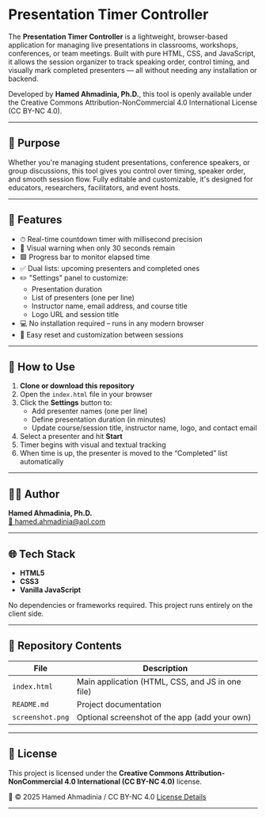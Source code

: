 # Presentation Timer Controller  

The **Presentation Timer Controller** is a lightweight, browser-based application for managing live presentations in classrooms, workshops, conferences, or team meetings. Built with pure HTML, CSS, and JavaScript, it allows the session organizer to track speaking order, control timing, and visually mark completed presenters — all without needing any installation or backend.

Developed by **Hamed Ahmadinia, Ph.D.**, this tool is openly available under the Creative Commons Attribution-NonCommercial 4.0 International License (CC BY-NC 4.0).

---

## 🎯 Purpose

Whether you're managing student presentations, conference speakers, or group discussions, this tool gives you control over timing, speaker order, and smooth session flow. Fully editable and customizable, it's designed for educators, researchers, facilitators, and event hosts.

---

## 🚀 Features

- ⏱ Real-time countdown timer with millisecond precision
- 🔔 Visual warning when only 30 seconds remain
- 🟩 Progress bar to monitor elapsed time
- ✅ Dual lists: upcoming presenters and completed ones
- ✏️ "Settings" panel to customize:
  - Presentation duration
  - List of presenters (one per line)
  - Instructor name, email address, and course title
  - Logo URL and session title
- 💻 No installation required – runs in any modern browser
- 🔄 Easy reset and customization between sessions

---

## 🔧 How to Use

1. **Clone or download this repository**
2. Open the `index.html` file in your browser
3. Click the **Settings** button to:
   - Add presenter names (one per line)
   - Define presentation duration (in minutes)
   - Update course/session title, instructor name, logo, and contact email
4. Select a presenter and hit **Start**
5. Timer begins with visual and textual tracking
6. When time is up, the presenter is moved to the “Completed” list automatically

---

## 🧑‍💻 Author

**Hamed Ahmadinia, Ph.D.**  
[📧 hamed.ahmadinia@aol.com](mailto:hamed.ahmadinia@aol.com)  

---

## 🌐 Tech Stack

- **HTML5**  
- **CSS3**  
- **Vanilla JavaScript**

No dependencies or frameworks required. This project runs entirely on the client side.

---

## 📁 Repository Contents

| File | Description |
|------|-------------|
| `index.html` | Main application (HTML, CSS, and JS in one file) |
| `README.md` | Project documentation |
| `screenshot.png` | Optional screenshot of the app (add your own) |

---

## 📜 License

This project is licensed under the **Creative Commons Attribution-NonCommercial 4.0 International (CC BY-NC 4.0)** license.

🔗 © 2025 Hamed Ahmadinia / CC BY-NC 4.0 [License Details](https://creativecommons.org/licenses/by-nc/4.0/)

---



